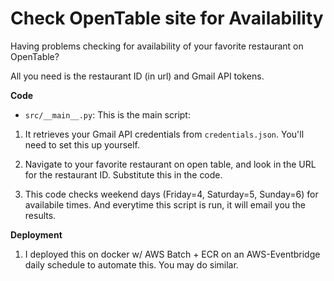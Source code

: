 Check OpenTable site for Availability
==============================

Having problems checking for availability of your favorite restaurant on OpenTable?

All you need is the restaurant ID (in url) and Gmail API tokens.

**Code**

- `src/__main__.py`: This is the main script:

1. It retrieves your Gmail API credentials from `credentials.json`.
You'll need to set this up yourself.

2. Navigate to your favorite restaurant on open table, 
and look in the URL for the restaurant ID. Substitute this in the code.

3. This code checks weekend days (Friday=4, Saturday=5, Sunday=6)
for availabile times. And everytime this script is run, it will
email you the results.


**Deployment**

1. I deployed this on docker w/ AWS Batch + ECR on an AWS-Eventbridge
daily schedule to automate this.  You may do similar.